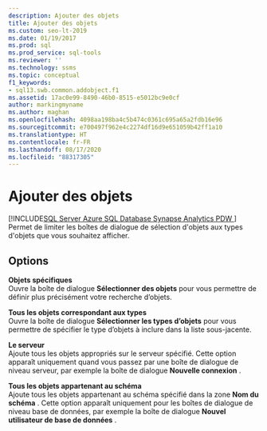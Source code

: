 ```yaml
---
description: Ajouter des objets
title: Ajouter des objets
ms.custom: seo-lt-2019
ms.date: 01/19/2017
ms.prod: sql
ms.prod_service: sql-tools
ms.reviewer: ''
ms.technology: ssms
ms.topic: conceptual
f1_keywords:
- sql13.swb.common.addobject.f1
ms.assetid: 17ac0e99-8490-46b0-8515-e5012bc9e0cf
author: markingmyname
ms.author: maghan
ms.openlocfilehash: 4098aa198ba4c5b474c0361c695a65a2fdb16e96
ms.sourcegitcommit: e700497f962e4c2274df16d9e651059b42ff1a10
ms.translationtype: HT
ms.contentlocale: fr-FR
ms.lasthandoff: 08/17/2020
ms.locfileid: "88317305"
---
```

# <a name="add-objects"></a>Ajouter des objets
[!INCLUDE[SQL Server Azure SQL Database Synapse Analytics PDW ](../../includes/applies-to-version/sql-asdb-asdbmi-asa-pdw.md)]
Permet de limiter les boîtes de dialogue de sélection d'objets aux types d'objets que vous souhaitez afficher.  
  
## <a name="options"></a>Options  
**Objets spécifiques**  
Ouvre la boîte de dialogue **Sélectionner des objets** pour vous permettre de définir plus précisément votre recherche d’objets.  
  
**Tous les objets correspondant aux types**  
Ouvre la boîte de dialogue **Sélectionner les types d’objets** pour vous permettre de spécifier le type d’objets à inclure dans la liste sous-jacente.  
  
**Le serveur** *<servername>*  
Ajoute tous les objets appropriés sur le serveur spécifié. Cette option apparaît uniquement quand vous passez par une boîte de dialogue de niveau serveur, par exemple la boîte de dialogue **Nouvelle connexion** .  
  
**Tous les objets appartenant au schéma**  
Ajoute tous les objets appartenant au schéma spécifié dans la zone **Nom du schéma** . Cette option apparaît uniquement pour les boîtes de dialogue de niveau base de données, par exemple la boîte de dialogue **Nouvel utilisateur de base de données** .  
  

